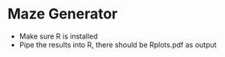 # Maze Generator 

* Make sure R is installed
* Pipe the results into R, there should be Rplots.pdf as output 
